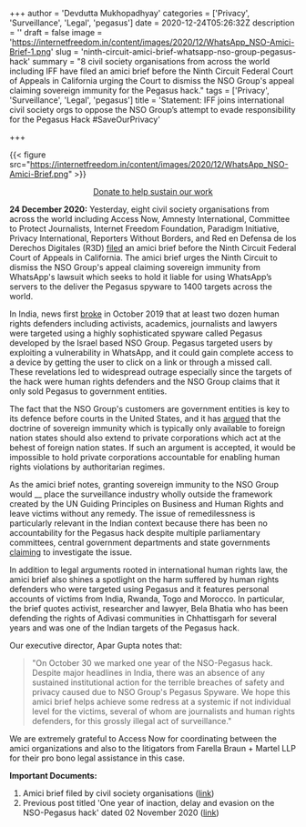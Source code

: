+++
author = 'Devdutta Mukhopadhyay'
categories = ['Privacy', 'Surveillance', 'Legal', 'pegasus']
date = 2020-12-24T05:26:32Z
description = ''
draft = false
image = 'https://internetfreedom.in/content/images/2020/12/WhatsApp_NSO-Amici-Brief-1.png'
slug = 'ninth-circuit-amici-brief-whatsapp-nso-group-pegasus-hack'
summary = "8 civil society organisations from across the world including IFF have filed an amici brief before the Ninth Circuit Federal Court of Appeals in California urging the Court to dismiss the NSO Group's appeal claiming sovereign immunity for the Pegasus hack."
tags = ['Privacy', 'Surveillance', 'Legal', 'pegasus']
title = 'Statement: IFF joins international civil society orgs to oppose the NSO Group’s attempt to evade responsibility for the Pegasus Hack #SaveOurPrivacy'

+++


{{< figure src="https://internetfreedom.in/content/images/2020/12/WhatsApp_NSO-Amici-Brief.png" >}}

<div style="text-align:center;">
    <a href="https://internetfreedom.in/donate/" class="button">Donate to help sustain our work</a>
</div>



**24 December 2020:** Yesterday, eight civil society organisations from across the world including Access Now, Amnesty International, Committee to Protect Journalists, Internet Freedom Foundation, Paradigm Initiative, Privacy International, Reporters Without Borders, and Red en Defensa de los Derechos Digitales (R3D) [filed](https://www.accessnow.org/nso-group-whatsapp-lawsuit-civil-society-amicus-brief/) an amici brief before the Ninth Circuit Federal Court of Appeals in California. The amici brief urges the Ninth Circuit to dismiss the NSO Group's appeal claiming sovereign immunity from WhatsApp's lawsuit which seeks to hold it liable for using WhatsApp’s servers to the deliver the Pegasus spyware to 1400 targets across the world.

In India, news first [broke](https://indianexpress.com/article/india/whatsapp-confirms-israeli-spyware-used-snoop-on-indian-journalists-activists-pegasus-facebook-6095296/) in October 2019 that at least two dozen human rights defenders including activists, academics, journalists and lawyers were targeted using a highly sophisticated spyware called Pegasus developed by the Israel based NSO Group. Pegasus targeted users by exploiting a vulnerability in WhatsApp, and it could gain complete access to a device by getting the user to click on a link or through a missed call. These revelations led to widespread outrage especially since the targets of the hack were human rights defenders and the NSO Group claims that it only sold Pegasus to government entities.

The fact that the NSO Group's customers are government entities is key to its defence before courts in the United States, and it has [argued](https://www.lawfareblog.com/why-nso-group-asserting-sovereign-immunity-whatsapp-litigation) that the doctrine of sovereign immunity which is typically only available to foreign nation states should also extend to private corporations which act at the behest of foreign nation states. If such an argument is accepted, it would be impossible to hold private corporations accountable for enabling human rights violations by authoritarian regimes.

As the amici brief notes, granting sovereign immunity to the NSO Group would __ place the surveillance industry wholly outside the framework created by the UN Guiding Principles on Business and Human Rights and leave victims without any remedy. The issue of remedilessness is particularly relevant in the Indian context because there has been no accountability for the Pegasus hack despite multiple parliamentary committees, central government departments and state governments [claiming](https://internetfreedom.in/nso-pegasus-hack-one-year-anniversary/) to investigate the issue.

In addition to legal arguments rooted in international human rights law, the amici brief also shines a spotlight on the harm suffered by human rights defenders who were targeted using Pegasus and it features personal accounts of victims from India, Rwanda, Togo and Morocco. In particular, the brief quotes activist, researcher and lawyer, Bela Bhatia who has been defending the rights of Adivasi communities in Chhattisgarh for several years and was one of the Indian targets of the Pegasus hack.

Our executive director, Apar Gupta notes that:

> "On October 30 we marked one year of the NSO-Pegasus hack. Despite major headlines in India, there was an absence of any sustained institutional action for the terrible breaches of safety and privacy caused due to NSO Group's Pegasus Spyware. We hope this amici brief helps achieve some redress at a systemic if not individual level  for the victims, several of whom are journalists and human rights defenders, for this grossly illegal act of surveillance."

We are extremely grateful to Access Now for coordinating between the amici organizations and also to the litigators from Farella Braun + Martel LLP for their pro bono legal assistance in this case.

**Important Documents:**

1. Amici brief filed by civil society organisations ([link](https://www.accessnow.org/cms/assets/uploads/2020/12/2020-12-22-AccessNow-Amicus-Brief13845453.1.pdf))
2. Previous post titled 'One year of inaction, delay and evasion on the NSO-Pegasus hack' dated 02 November 2020 ([link](https://internetfreedom.in/nso-pegasus-hack-one-year-anniversary/))





